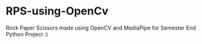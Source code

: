 # RPS-using-OpenCv

Rock Paper Scissors made using OpenCV and MediaPipe for Semester End Python Project :)
